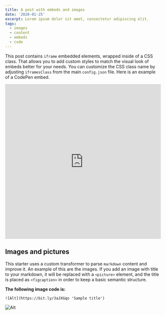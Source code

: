 ```yaml
---
title: A post with embeds and images
date: '2020-01-25'
excerpt: Lorem ipsum dolor sit amet, consectetur adipiscing elit.
tags:
  - images
  - content
  - embeds
  - code
---
```


This post contains `iframe` embedded elements, wrapped inside of a CSS class. That allows you to add custom styles to match the visual look of embeds better for your needs. You can customize the CSS class name by adjusting `iframesClass` from the main `config.json` file. Here is an example of a CodePen embed.

<iframe height="500" style="width: 100%;" scrolling="no" title="Border Radius Morphing" src="https://codepen.io/equinusocio/embed/jezBdZ?height=300&theme-id=10535&default-tab=css,result" frameborder="no" allowtransparency="true" allowfullscreen="true">
  See the Pen <a href='https://codepen.io/equinusocio/pen/jezBdZ'>Border Radius Morphing</a> by Mattia Astorino
  (<a href='https://codepen.io/equinusocio'>@equinusocio</a>) on <a href='https://codepen.io'>CodePen</a>.
</iframe>

## Images and pictures

This starter uses a custom transformer to parse `markdown` content and improve it. An example of this are the images. If you add an image with title to your markdown, it will be replaced with a `<picture>` element, and the title is placed as `<figcaption>` in order to keep a basic semantic structure.

**The following image code is:**

`![Alt](https://bit.ly/3aJXGqo 'Sample title')`

![Alt](https://bit.ly/3aJXGqo 'Sample title')
